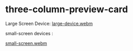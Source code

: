 # three-column-preview-card
Large Screen Device: 
[large-device.webm](https://github.com/user-attachments/assets/eda6c734-d601-4647-a394-9b3c9e71f175)

small-screen devices : 

[small-screen.webm](https://github.com/user-attachments/assets/0ab78d19-a0da-4d60-b9a8-1610ceea14a7)
